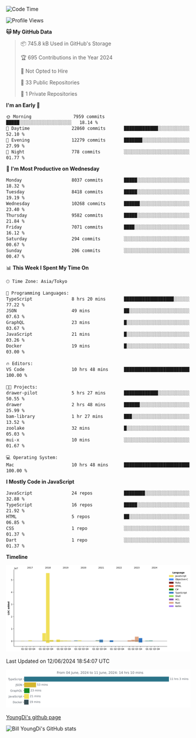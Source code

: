 <!--START_SECTION:waka-->
![Code Time](http://img.shields.io/badge/Code%20Time-744%20hrs%2030%20mins-blue)

![Profile Views](http://img.shields.io/badge/Profile%20Views-0-blue)

**🐱 My GitHub Data** 

> 📦 745.8 kB Used in GitHub's Storage 
 > 
> 🏆 695 Contributions in the Year 2024
 > 
> 🚫 Not Opted to Hire
 > 
> 📜 33 Public Repositories 
 > 
> 🔑 1 Private Repositories 
 > 
**I'm an Early 🐤** 

```text
🌞 Morning                7959 commits        █████░░░░░░░░░░░░░░░░░░░░   18.14 % 
🌆 Daytime                22860 commits       █████████████░░░░░░░░░░░░   52.10 % 
🌃 Evening                12279 commits       ███████░░░░░░░░░░░░░░░░░░   27.99 % 
🌙 Night                  778 commits         ░░░░░░░░░░░░░░░░░░░░░░░░░   01.77 % 
```
📅 **I'm Most Productive on Wednesday** 

```text
Monday                   8037 commits        █████░░░░░░░░░░░░░░░░░░░░   18.32 % 
Tuesday                  8418 commits        █████░░░░░░░░░░░░░░░░░░░░   19.19 % 
Wednesday                10268 commits       ██████░░░░░░░░░░░░░░░░░░░   23.40 % 
Thursday                 9582 commits        █████░░░░░░░░░░░░░░░░░░░░   21.84 % 
Friday                   7071 commits        ████░░░░░░░░░░░░░░░░░░░░░   16.12 % 
Saturday                 294 commits         ░░░░░░░░░░░░░░░░░░░░░░░░░   00.67 % 
Sunday                   206 commits         ░░░░░░░░░░░░░░░░░░░░░░░░░   00.47 % 
```


📊 **This Week I Spent My Time On** 

```text
🕑︎ Time Zone: Asia/Tokyo

💬 Programming Languages: 
TypeScript               8 hrs 20 mins       ███████████████████░░░░░░   77.22 % 
JSON                     49 mins             ██░░░░░░░░░░░░░░░░░░░░░░░   07.63 % 
GraphQL                  23 mins             █░░░░░░░░░░░░░░░░░░░░░░░░   03.67 % 
JavaScript               21 mins             █░░░░░░░░░░░░░░░░░░░░░░░░   03.26 % 
Docker                   19 mins             █░░░░░░░░░░░░░░░░░░░░░░░░   03.00 % 

🔥 Editors: 
VS Code                  10 hrs 48 mins      █████████████████████████   100.00 % 

🐱‍💻 Projects: 
drawer-pilot             5 hrs 27 mins       █████████████░░░░░░░░░░░░   50.55 % 
drawer                   2 hrs 48 mins       ██████░░░░░░░░░░░░░░░░░░░   25.99 % 
bam-library              1 hr 27 mins        ███░░░░░░░░░░░░░░░░░░░░░░   13.52 % 
zoolake                  32 mins             █░░░░░░░░░░░░░░░░░░░░░░░░   05.03 % 
mui-x                    10 mins             ░░░░░░░░░░░░░░░░░░░░░░░░░   01.67 % 

💻 Operating System: 
Mac                      10 hrs 48 mins      █████████████████████████   100.00 % 
```

**I Mostly Code in JavaScript** 

```text
JavaScript               24 repos            ████████░░░░░░░░░░░░░░░░░   32.88 % 
TypeScript               16 repos            █████░░░░░░░░░░░░░░░░░░░░   21.92 % 
HTML                     5 repos             ██░░░░░░░░░░░░░░░░░░░░░░░   06.85 % 
CSS                      1 repo              ░░░░░░░░░░░░░░░░░░░░░░░░░   01.37 % 
Dart                     1 repo              ░░░░░░░░░░░░░░░░░░░░░░░░░   01.37 % 
```



**Timeline**

![Lines of Code chart](https://raw.githubusercontent.com/Youngdi/Youngdi/master/assets/bar_graph.png)


 Last Updated on 12/06/2024 18:54:07 UTC
<!--END_SECTION:waka-->

![wakatime](./images/stat.svg)

[YoungDi's github page](https://youngdi.github.io)

![Bill YoungDi's GitHub stats](https://github-readme-stats.vercel.app/api?username=youngdi&count_private=true&show_icons=true)

